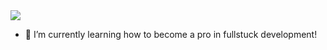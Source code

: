 
<image align="center" src="https://lh3.googleusercontent.com/hangouts/AMSf6AFs6tzZ0v7ZswxjvZJMz-1WgHcCsiWBN7Kwy7wTyCoo7IDyoVJsTmwLUQrd9XqPEbzIO14uK5QPOQyHP_S5tZ-uJXpRAcDo765TO_v2KSXs9eACk_O3xwVyDKTly4t0WUU6N9_CuxVbG3W80yRcIO5mwcvp99j5AJFxerpV8BlM6IQiffTYf5uSC7Xeh0jWhe7fUTA1e_23R6rJehhxec48u3NlPGrc3Ax16mXiP6JMfnUI2PCJQ19wPB1OCckf0n-5FcVFlDFuO02xFEy0EBEwFT4KYRkVasJPjcBswMpBv-O7SAhkR2cGMNjeFSDczWnr_8Tf-0J9H_DLAOMSMGD9Zx3fe8p7iNQiKhtP12CJ84xeroAD5X9nAH9UNqsGlMD7PgoZohucq1Ux2d7VjFwaWhfMfC6HnP5hnOhKHUEmNL4n9RbXcnKmWIjVBc712gVfpDQoAmNL9mteGqI25l4wvHMpz8jgBYWiRGXMyovaMEaG4sgTiPwyc2FeIfacwG31Ns6Tqsjc7dy_qUkLpFtIdhwpSv0NsFHS1yh8zlUD1WZQgMot9mJQOlWdt3E5mIYLw8m4eSyjsv7cbKxuZ3nHxDPQoG-jHHUH6H5dzVvBfXgJs1bMi9hXuzkka0VOIHC-O1SC53YjAT828pNlgNfLppAesRmjZOqbiaNWFs4RN7kNYXAOHUkm8TIQPUwNfA4IOEQunh2EB2u5zW7WVfoOjbPrVmOOS1Fw7D_IntqxwxWezp9tpxt94P0djwacQiQ3FiIwd5MK19-87ZUeRvcS3JhJm-1tJexiS77ZXoMHHo7VWU5M_xC9M1hZk8zLQVMCNQ1dmbImFR9-OxBy7Fzf-jmZCkK4fUzfiB4xKSDrtjIC2un0dEjuEgBhABtubzMga6yrZGqouE7X3__wFBZ0skKeiEzb-uWi1IVd1kWRIBNdTH6o8z__kq7gGnwqo9hipiA=w400-h300?authuser=0"/> 

- 🌱 I’m currently learning how to become a pro in fullstuck development!

